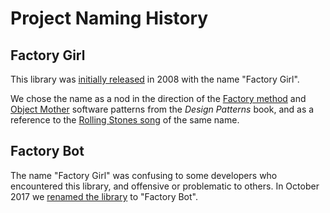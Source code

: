 # Project Naming History

## Factory Girl

This library was [initially released](https://robots.thoughtbot.com/waiting-for-a-factory-girl)
in 2008 with the name "Factory Girl".

We chose the name as a nod in the direction of the [Factory method](https://en.wikipedia.org/wiki/Factory_method_pattern)
and [Object Mother](http://martinfowler.com/bliki/ObjectMother.html) software
patterns from the _Design Patterns_ book, and as a reference to the
[Rolling Stones song](https://www.youtube.com/watch?v=4jKix2DFlnA) of the same
name.

## Factory Bot

The name "Factory Girl" was confusing to some developers who encountered this
library, and offensive or problematic to others. In October 2017 we [renamed the library](https://robots.thoughtbot.com/factory_bot)
to "Factory Bot".
